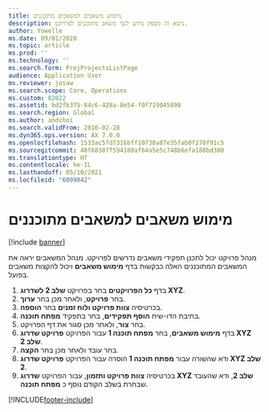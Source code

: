```yaml
---
title: מימוש משאבים למשאבים מתוכננים
description: נושא זה מספק מידע לגבי משאב מתוכננים לפרויקט.
author: Yowelle
ms.date: 09/01/2020
ms.topic: article
ms.prod: ''
ms.technology: ''
ms.search.form: ProjProjectsListPage
audience: Application User
ms.reviewer: josaw
ms.search.scope: Core, Operations
ms.custom: 82022
ms.assetid: bd2fb375-84c6-428a-8e54-f0f719045898
ms.search.region: Global
ms.author: andchoi
ms.search.validFrom: 2016-02-28
ms.dyn365.ops.version: AX 7.0.0
ms.openlocfilehash: 1533ac5fd7316bff10738a87e35fab0f270f91c5
ms.sourcegitcommit: 40f68387f594180af64a5e5c748b6efa188bd300
ms.translationtype: HT
ms.contentlocale: he-IL
ms.lasthandoff: 05/10/2021
ms.locfileid: "6009842"
---
```

# <a name="resource-fulfillment-for-planned-resources"></a>מימוש משאבים למשאבים מתוכננים

[!include [banner](../includes/banner.md)]

מנהל פרויקט יכול לתכנן תפקידי משאבים נדרשים לפרויקט. מנהל המשאבים יראה את המשאבים המתוכננים האלה כבקשות בדף **מימוש משאבים** ויכול להקצות משאבים בפועל.

1. בדף **כל הפרויקטים** בחר בפרויקט **שלב 2 לשדרוג XYZ**.
2. בחר **פרויקט**, ולאחר מכן בחר **ערוך**.
3. בכרטיסיה **צוות פרויקט ולוח זמנים** בחר **הוספה**.
4. בתיבת הדו-שיח **הוסף תפקידים**, בחר בתפקיד **מפתח תוכנה**.
5. בחר **צור**, ולאחר מכן סגור את דף הפרויקט.
6. בדף **מימוש משאבים**, בחר **מפתח תוכנה 1** עבור הפרויקט **פרויקט שדרוג XYZ שלב 2**.
7. בחר עובד ולאחר מכן בחר **הקצה**.
8. ודא שהשורה עבור **מפתח תוכנה 1** הוסרה עבור הפרויקט **פרויקט שדרוג XYZ שלב 2**.
9. בכרטיסיה **צוות פרויקט ותזמון**, עבור הפרויקט **שדרוג XYZ שלב 2**, ודא שהעובד שבחרת בשלב הקודם נוסף כ **מפתח תוכנה**.


[!INCLUDE[footer-include](../includes/footer-banner.md)]
